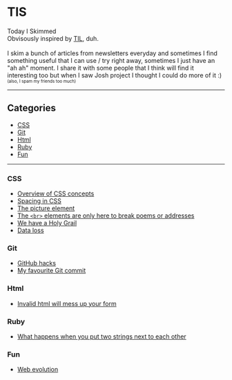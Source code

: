 # TIS
Today I Skimmed<br/>
Obvisously inspired by [TIL](https://github.com/jbranchaud/til), duh.
<br/><br/>
I skim a bunch of articles from newsletters everyday and sometimes I find something useful that I can use / try right away, sometimes I just have an "ah ah" moment. I share it with some people that I think will find it interesting too but when I saw Josh project I thought I could do more of it :) <sub><sup>(also, I spam my friends too much)</sup></sub>
<hr/>

## Categories

* [CSS](#CSS)
* [Git](#git)
* [Html](#html)
* [Ruby](#ruby)
* [Fun](#fun)

<hr/>

### CSS

- [Overview of CSS concepts](https://github.com/AJuliette/tis/blob/master/css/overview-of-css-concepts.md)
- [Spacing in CSS](https://github.com/AJuliette/tis/blob/master/css/spacing-in-css.md)
- [The picture element](https://github.com/AJuliette/tis/blob/master/css/the-picture-element.md)
- [The `<br>` elements are only here to break poems or addresses](https://github.com/AJuliette/tis/blob/master/css/the_br_elements_are_only_here_to_break_poems_or_addresses.md)
- [We have a Holy Grail](https://github.com/AJuliette/tis/blob/master/css/we-have-a-holy-grail.md)
- [Data loss](https://github.com/AJuliette/tis/blob/master/css/data-loss.md)

### Git

- [GitHub hacks](https://github.com/AJuliette/tis/blob/master/git/github-hacks.md)
- [My favourite Git commit](https://github.com/AJuliette/tis/blob/master/git/my-favourite-git-commit.md)

### Html

- [Invalid html will mess up your form](https://github.com/AJuliette/tis/blob/master/html/invalid-html-will-mess-up-your-form.md)

### Ruby
- [What happens when you put two strings next to each other](https://github.com/AJuliette/tis/blob/master/ruby/what_happens_when_you_put_two_strings_next_to_each_other.md)

### Fun

- [Web evolution](https://fabianburghardt.de/webolution/)
